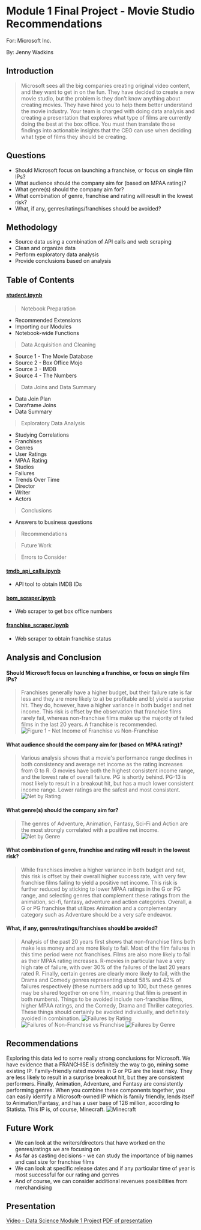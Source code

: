 # Module 1 Final Project - Movie Studio Recommendations

For: Microsoft Inc.

By: Jenny Wadkins

## Introduction

>Microsoft sees all the big companies creating original video content, and they want to get in on the fun. They have decided to create a new movie studio, but the problem is they don’t know anything about creating movies. They have hired you to help them better understand the movie industry. Your team is charged with doing data analysis and creating a presentation that explores what type of films are currently doing the best at the box office. You must then translate those findings into actionable insights that the CEO can use when deciding what type of films they should be creating.

## Questions

* Should Microsoft focus on launching a franchise, or focus on single film IPs?
* What audience should the company aim for (based on MPAA rating)?
* What genre(s) should the company aim for?
* What combination of genre, franchise and rating will result in the lowest risk?
* What, if any, genres/ratings/franchises should be avoided?

## Methodology
* Source data using a combination of API calls and web scraping
* Clean and organize data
* Perform exploratory data analysis
* Provide conclusions based on analysis

## Table of Contents

#### [student.ipynb](https://github.com/threnjen/dsc-mod-1-project-v2-1-online-ds-sp-000/blob/master/student.ipynb)

> Notebook Preparation
* Recommended Extensions
* Importing our Modules
* Notebook-wide Functions

> Data Acquisition and Cleaning
* Source 1 - The Movie Database
* Source 2 - Box Office Mojo
* Source 3 - IMDB
* Source 4 - The Numbers

> Data Joins and Data Summary
* Data Join Plan
* Daraframe Joins
* Data Summary

> Exploratory Data Analysis
* Studying Correlations
* Franchises
* Genres
* User Ratings
* MPAA Rating
* Studios
* Failures
* Trends Over Time
* Director
* Writer
* Actors

> Conclusions
* Answers to business questions

> Recommendations

> Future Work

> Errors to Consider

#### [tmdb_api_calls.ipynb](https://github.com/threnjen/dsc-mod-1-project-v2-1-online-ds-sp-000/blob/master/tmdb_api_calls.ipynb)
* API tool to obtain IMDB IDs

#### [bom_scraper.ipynb](https://github.com/threnjen/dsc-mod-1-project-v2-1-online-ds-sp-000/blob/master/bom_scraper.ipynb)
* Web scraper to get box office numbers

#### [franchise_scraper.ipynb](https://github.com/threnjen/dsc-mod-1-project-v2-1-online-ds-sp-000/blob/master/franchise_scraper.ipynb)
* Web scraper to obtain franchise status

## Analysis and Conclusion

#### Should Microsoft focus on launching a franchise, or focus on single film IPs?
> Franchises generally have a higher budget, but their failure rate is far less and they are more likely to a) be profitable and b) yield a surprise hit. They do, however, have a higher variance in both budget and net income. This risk is offset by the observation that franchise films rarely fail, whereas non-franchise films make up the majority of failed films in the last 20 years. A franchise is recommended.
![Figure 1 - Net Income of Franchise vs Non-Franchise](https://github.com/threnjen/dsc-mod-1-project-v2-1-online-ds-sp-000/blob/master/franchise_vs_non.png)

#### What audience should the company aim for (based on MPAA rating)?
> Various analysis shows that a movie's performance range declines in both consistency and average net income as the rating increases from G to R. G movies have both the highest consistent income range, and the lowest rate of overall failure. PG is shortly behind. PG-13 is most likely to result in a breakout hit, but has a much lower consistent income range. Lower ratings are the safest and most consistent.
![Net by Rating](https://github.com/threnjen/dsc-mod-1-project-v2-1-online-ds-sp-000/blob/master/net_by_rating.png)

#### What genre(s) should the company aim for?
> The genres of Adventure, Animation, Fantasy, Sci-Fi and Action are the most strongly correlated with a positive net income.
![Net by Genre](https://github.com/threnjen/dsc-mod-1-project-v2-1-online-ds-sp-000/blob/master/net_by_genre.png)

#### What combination of genre, franchise and rating will result in the lowest risk?
> While franchises involve a higher variance in both budget and net, this risk is offset by their overall higher success rate, with very few franchise films failing to yield a positive net income. This risk is further reduced by sticking to lower MPAA ratings in the G or PG range, and selecting genres that complement these ratings from the animation, sci-fi, fantasy, adventure and action categories. Overall, a G or PG franchise that utilizes Animation and a complementary category such as Adventure should be a very safe endeavor.

#### What, if any, genres/ratings/franchises should be avoided?
> Analysis of the past 20 years first shows that non-franchise films both make less money and are more likely to fail. Most of the film failures in this time period were not franchises. Films are also more likely to fail as their MPAA rating increases. R-movies in particular have a very high rate of failure, with over 30% of the failures of the last 20 years rated R. Finally, certain genres are clearly more likely to fail, with the Drama and Comedy genres representing about 58% and 42% of failures respectively (these numbers add up to 100, but these genres may be shared together on one film, meaning that film is present in both numbers). Things to be avoided include non-franchise films, higher MPAA ratings, and the Comedy, Drama and Thriller categories. These things should certainly be avoided individually, and definitely avoided in combination.
![Failures by Rating](https://github.com/threnjen/dsc-mod-1-project-v2-1-online-ds-sp-000/blob/master/bombs_by_rating.png)
![Failures of Non-Franchise vs Franchise](https://github.com/threnjen/dsc-mod-1-project-v2-1-online-ds-sp-000/blob/master/franchise_status_fails.png)
![Failures by Genre](https://github.com/threnjen/dsc-mod-1-project-v2-1-online-ds-sp-000/blob/master/failures_by_genre.png)

## Recommendations

Exploring this data led to some really strong conclusions for Microsoft. We have evidence that a FRANCHISE is definitely the way to go, mining some existing IP. Family-friendly rated movies in G or PG are the least risky. They are less likely to result in a surprise breakout hit, but they are consistent performers. Finally, Animation, Adventure, and Fantasy are consistently performing genres. When you combine these components together, you can easily identify a Microsoft-owned IP which is family friendly, lends itself to Animation/Fantasy, and has a user base of 126 million, according to Statista. This IP is, of course, Minecraft.
![Minecraft](https://github.com/threnjen/dsc-mod-1-project-v2-1-online-ds-sp-000/blob/master/image14-3.png)

## Future Work

* We can look at the writers/directors that have worked on the genres/ratings we are focusing on
* As far as casting decisions - we can study the importance of big names and cast size for franchise films
* We can look at specific release dates and if any particular time of year is most successful for our rating and genres
* And of course, we can consider additional revenues possibilities from merchandising

## Presentation
[Video - Data Science Module 1 Project](https://youtu.be/gkHU8ZpayuI)
[PDF of presentation](https://github.com/threnjen/dsc-mod-1-project-v2-1-online-ds-sp-000/blob/master/DSC%20Mod%201%20Project.pdf)



